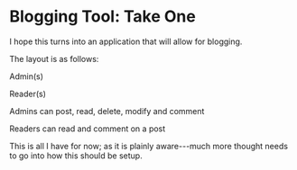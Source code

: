 # Blogging Tool:  Take One

I hope this turns into an application that will allow for blogging.  



The layout is as follows:

Admin(s)

Reader(s)



Admins can post, read, delete, modify and comment

Readers can read and comment on a post



This is all I have for now; as it is plainly aware---much more thought needs to go into how this should be setup.

